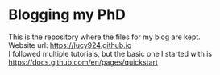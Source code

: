 # Blogging my PhD
This is the repository where the files for my blog are kept.  
Website url: https://lucy924.github.io  
I followed multiple tutorials, but the basic one I started with is https://docs.github.com/en/pages/quickstart
